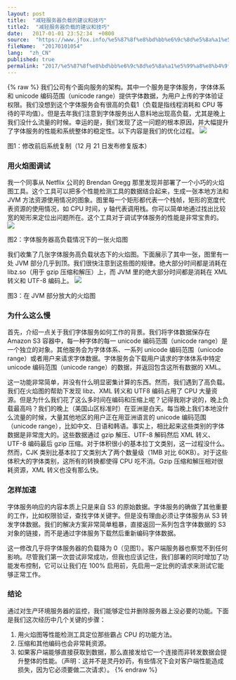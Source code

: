 ```yaml
---
layout: post
title:  "减轻服务器负载的建议和技巧"
title2:  "减轻服务器负载的建议和技巧"
date:   2017-01-01 23:52:34  +0800
source:  "https://www.jfox.info/%e5%87%8f%e8%bd%bb%e6%9c%8d%e5%8a%a1%e5%99%a8%e8%b4%9f%e8%bd%bd%e7%9a%84%e5%bb%ba%e8%ae%ae%e5%92%8c%e6%8a%80%e5%b7%a7.html"
fileName:  "20170101054"
lang:  "zh_CN"
published: true
permalink: "2017/%e5%87%8f%e8%bd%bb%e6%9c%8d%e5%8a%a1%e5%99%a8%e8%b4%9f%e8%bd%bd%e7%9a%84%e5%bb%ba%e8%ae%ae%e5%92%8c%e6%8a%80%e5%b7%a7.html"
---
```

{% raw %}
我们公司有个面向服务的架构。其中一个服务是字体服务，字体体系和 unicode 编码范围（unicode range）提供字体数据，为用户上传的字体验证权限。我们没想到这个字体服务会有很高的负载1（负载是指线程消耗和 CPU 等待的平均值）。但是去年我们注意到字体服务出人意料地出现高负载，尤其是晚上我们没什么流量的时候。幸运的是，我们发现了这一问题的根本原因，并大幅提升了字体服务的性能和系统整体的稳定性。以下内容是我们的优化过程。
![](/wp-content/uploads/2017/07/1499179177.png) 
 
   图1：修改前后系统复制（12 月 21 日发布修复版本） 
  
 

### 用火焰图调试

我一个同事从 Netflix 公司的 Brendan Gregg 那里发现并部署了一个小巧的火焰图工具。这个工具可以把多个性能检测工具的数据结合起来，生成一张本地方法和 JVM 方法资源使用情况的图象。图里每一个矩形都代表一个栈帧，矩形的宽度代表资源的使用情况，如 CPU 时间，y 轴代表调用栈。你可以简单地通过找出比较宽的矩形来定位出问题所在。这个工具对于调试字体服务的性能是非常宝贵的。
![](/wp-content/uploads/2017/07/1499179178.png) 
 
   图2：字体服务器高负载情况下的一张火焰图 
  
 

我们收集了几张字体服务高负载状态下的火焰图。下面展示了其中一张，图里有一处 JVM 部分几乎到顶。我们很快注意到这些图的规律。绝大部分时间都是消耗在 libz.so（用于 gzip 压缩和解压）上，而 JVM 里的绝大部分时间都是消耗在 XML 转义和 UTF-8 编码上。
![](/wp-content/uploads/2017/07/14991791781.png) 
 
   图3：在 JVM 部分放大的火焰图 
  
 

### 为什么这么慢

首先，介绍一点关于我们字体服务如何工作的背景。我们将字体数据保存在 Amazon S3 容器中，每一种字体的每一 unicode 编码范围（unicode range）是一个独立的对象。其他服务会为字体体系、一系列 unicode 编码范围（unicode range）或者用户来请求字体数据。字体服务会下载用户请求的字体体系中特定 unicode 编码范围（unicode range）的数据，并返回包含这所有数据的 XML。

这一功能非常简单，并没有什么明显密集计算的东西。然而，我们遇到了高负载。我们在火焰图的帮助下发现 libz、XML 转义和 UTF8 编码占用了 CPU 大量资源。但是为什么我们花了这么多时间在编码和压缩上呢？记得我刚才说的，晚上负载最高吗？我们的晚上（美国山区标准时）在亚洲是白天。每当晚上我们本地没什么流量的时候，大量其他地区的用户正在用亚洲语言的 unicode 编码范围（unicode range），比如中文、日语和韩语。事实上，相比起来这些类别的字体数据是非常庞大的。这些数据通过 gzip 解压、UTF-8 解码然后 XML 转义、UTF-8 编码最后 gzip 压缩。对于体积很小的基本拉丁文类别，这一过程没什么。然而，CJK 类别比基本拉丁文类别大了两个数量级（1MB 对比 60KB）。对于这些体积大的字体类别，这所有的转换都使得 CPU 吃不消。Gzip 压缩和解压相对很耗资源，XML 转义也没有那么快。

### 怎样加速

字体服务响应的内容本质上只是来自 S3 的原始数据。字体服务的确做了其他重要的工作，比如权限验证，查找字体关键字。但是没有理由必须让字体服务从 S3 转发字体数据。我们的解决方案非常简单粗暴，直接返回一系列包含字体数据的 S3 对象的链接，而不是通过字体服务下载然后重新编码字体数据。

这一修改几乎将字体服务器的负载降为 0（见图1）。客户端服务器也察觉不到任何影响。尽管我们第一次尝试非常成功，但我也应该记住，我们部署的同时增加了功能发布控制，它可以让我们在 100% 启用前，先启用一定比例的请求来测试它能够正常工作。

### 结论

通过对生产环境服务器的监控，我们能够定位并删除服务器上没必要的功能。下面是我们这次经历中几个关键的步骤：

1. 用火焰图等性能检测工具定位那些霸占 CPU 的功能方法。
2. 压缩和其他编码也会非常耗资源。
3. 如果客户端能够直接获取到数据，那么直接发给它一个连接而非转发数据会提升整体的性能。（声明：这并不是灵丹妙药，有些情况下会对客户端性能造成损失，因为它必须要做二次请求）。
{% endraw %}
